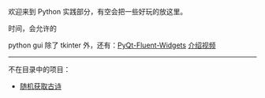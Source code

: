 
欢迎来到 Python 实践部分，有空会把一些好玩的放这里。

时间，会允许的

python gui 除了 tkinter 外，还有：[PyQt-Fluent-Widgets](https://github.com/zhiyiYo/PyQt-Fluent-Widgets) [介绍视频](https://www.bilibili.com/video/BV12c411L73q/)

----------------------

不在目录中的项目：
- <a href="main/zone/poem.html" target="_blank">随机获取古诗</a>